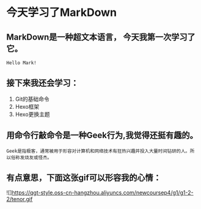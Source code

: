 # **今天学习了MarkDown**
## MarkDown是一种超文本语言， 今天我第一次学习了它。
`Hello Mark!`
## 接下来我还会学习：
1. Git的基础命令
2. Hexo框架
3. Hexo更换主题
## 用命令行敲命令是一种Geek行为,我觉得还挺有趣的。
```Geek是指极客，通常被用于形容对计算机和网络技术有狂热兴趣并投入大量时间钻研的人。所以俗称发烧友或怪杰。```
## 有点意思，下面这张gif可以形容我的心情：
![]https://qgt-style.oss-cn-hangzhou.aliyuncs.com/newcoursep4/g1/g1-2-2/tenor.gif
